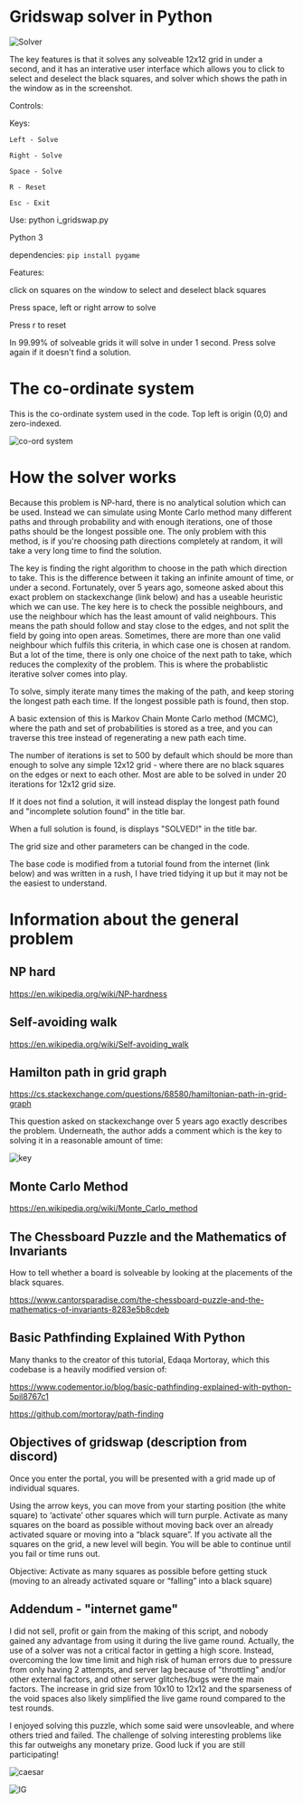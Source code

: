 # Gridswap solver in Python

![Solver](/images/gridswap_solver.png)

The key features is that it solves any solveable 12x12 grid in under a second, and it has an interative user interface which allows you to click to select and deselect the black squares, and solver which shows the path in the window as in the screenshot.

Controls:

Keys:

    Left - Solve
    
    Right - Solve
    
    Space - Solve
    
    R - Reset
    
    Esc - Exit

Use: python i_gridswap.py

Python 3

dependencies: `pip install pygame`

Features:

click on squares on the window to select and deselect black squares

Press space, left or right arrow to solve

Press r to reset

In 99.99% of solveable grids it will solve in under 1 second. Press solve again if it doesn't find a solution.

# The co-ordinate system

This is the co-ordinate system used in the code. Top left is origin (0,0) and zero-indexed.

![co-ord system](/images/coordinate_system.png)

# How the solver works

Because this problem is NP-hard, there is no analytical solution which can be used. Instead we can simulate using Monte Carlo method many different paths and through probability and with enough iterations, one of those paths should be the longest possible one. The only problem with this method, is if you're choosing path directions completely at random, it will take a very long time to find the solution.

The key is finding the right algorithm to choose in the path which direction to take. This is the difference between it taking an infinite amount of time, or under a second. Fortunately, over 5 years ago, someone asked about this exact problem on stackexchange (link below) and has a useable heuristic which we can use. The key here is to check the possible neighbours, and use the neighbour which has the least amount of valid neighbours. This means the path should follow and stay close to the edges, and not split the field by going into open areas. Sometimes, there are more than one valid neighbour which fulfils this criteria, in which case one is chosen at random. But a lot of the time, there is only one choice of the next path to take, which reduces the complexity of the problem. This is where the probablistic iterative solver comes into play.

To solve, simply iterate many times the making of the path, and keep storing the longest path each time. If the longest possible path is found, then stop.

A basic extension of this is Markov Chain Monte Carlo method (MCMC), where the path and set of probabilities is stored as a tree, and you can traverse this tree instead of regenerating a new path each time.

The number of iterations is set to 500 by default which should be more than enough to solve any simple 12x12 grid - where there are no black squares on the edges or next to each other. Most are able to be solved in under 20 iterations for 12x12 grid size.

If it does not find a solution, it will instead display the longest path found and "incomplete solution found" in the title bar.

When a full solution is found, is displays "SOLVED!" in the title bar.

The grid size and other parameters can be changed in the code.

The base code is modified from a tutorial found from the internet (link below) and was written in a rush, I have tried tidying it up but it may not be the easiest to understand.

# Information about the general problem

## NP hard

https://en.wikipedia.org/wiki/NP-hardness

## Self-avoiding walk

https://en.wikipedia.org/wiki/Self-avoiding_walk

## Hamilton path in grid graph

https://cs.stackexchange.com/questions/68580/hamiltonian-path-in-grid-graph

This question asked on stackexchange over 5 years ago exactly describes the problem. Underneath, the author adds a comment which is the key to solving it in a reasonable amount of time:

![key](/images/key.png)

## Monte Carlo Method

https://en.wikipedia.org/wiki/Monte_Carlo_method

## The Chessboard Puzzle and the Mathematics of Invariants

How to tell whether a board is solveable by looking at the placements of the black squares.

https://www.cantorsparadise.com/the-chessboard-puzzle-and-the-mathematics-of-invariants-8283e5b8cdeb

## Basic Pathfinding Explained With Python

Many thanks to the creator of this tutorial, Edaqa Mortoray, which this codebase is a heavily modified version of:

https://www.codementor.io/blog/basic-pathfinding-explained-with-python-5pil8767c1

https://github.com/mortoray/path-finding

## Objectives of gridswap (description from discord)

Once you enter the portal, you will be presented with a grid made up of individual squares. 

Using the arrow keys, you can move from your starting position (the white square) to ‘activate’ other squares which will turn purple. Activate as many squares on the board as possible without moving back over an already activated square or moving into a “black square”. If you activate all the squares on the grid, a new level will begin. You will be able to continue until you fail or time runs out. 

Objective: Activate as many squares as possible before getting stuck (moving to an already activated square or “falling” into a black square)

## Addendum - "internet game"

I did not sell, profit or gain from the making of this script, and nobody gained any advantage from using it during the live game round. Actually, the use of a solver was not a critical factor in getting a high score. Instead, overcoming the low time limit and high risk of human errors due to pressure from only having 2 attempts, and server lag because of "throttling" and/or other external factors, and other server glitches/bugs were the main factors. The increase in grid size from 10x10 to 12x12 and the sparseness of the void spaces also likely simplified the live game round compared to the test rounds.

I enjoyed solving this puzzle, which some said were unsovleable, and where others tried and failed. The challenge of solving interesting problems like this far outweighs any monetary prize. Good luck if you are still participating!

![caesar](/images/caesar.png)

![IG](/images/ig.png)
